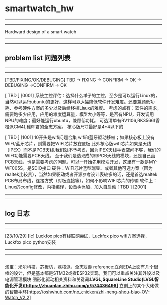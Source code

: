 # smartwatch_hw
************************************
************************************
Hardward design of a smart watch
************************************
************************************

## problem list 问题列表
***********************************
***********************************
[TBD/FIXING/OK/DEBUGING]
TBD -> FIXING -> CONFIRM -> OK -> DEBUGING ->CONFIRM -> OK

[ TBD ]  [0001]     系统主控评估：选择什么样子的主控，至少是可以运行Linux的，当然可以运行ubuntu的更好，这样可以大幅降低软件开发难度。还要兼顾低功耗、参考硬件方案的多少以及后续移植Linux的难度。
                    考虑的点有：软件的需求，需要跑多少应用，应用的难度运算量，模型大小等等，是否有NPU，开发调用NPU的难度；最好能运行ubuntu，兼顾低功耗。
                    可选清单有RV1106,RK3566(香橙派CM4),稚晖君的全志方案。
					核心版尺寸最好是4*4以下的

[ TBD ]  [1001]     10开头是wifi问题合集
					wifi和蓝牙驱动移植；如果核心板上没有WIFI/蓝牙芯片，则需要把WIFI芯片放在底板
					此外核心版wifi芯片如果是天线（IPEX）而不是PCB天线,我们就不予考虑，因为IPEX天线手表空间不够，我们的WIFI功能需要PCB天线。
					至于我们是选现成的带PCB天线的模块，还是自己画PCB天线，也是需要考虑的问题。可以一开始先用模块开发，这里有一款是MY-WF005S，是SDIO接口
                    硬件：WIFI芯片选型瑞昱、或者其他可选方案（因为realtek比较贵），当然如果驱动或者开源参考设计表较多的话，还是首选realtek
                         PCB布局布线，连接方式（对板连接等），如何不影响WIFI芯片的传输
                    软件上：Linux的config修改，内核编译，设备树添加，加入自启动
[ TBD ]	 [2001]		
                    
***********************************
***********************************

## log 日志
***********************************
***********************************
[23/10/29]	[lc]	Luckfox pico有线联网尝试，Luckfox pico wifi方案选择，Luckfox pico python安装


***********************************
***********************************
##
淘宝：米尔科技，芯板坊，荔枝派，全志友善
reference:立创EDA上面有几个很棒的设计，但是基本都是STM32或者ESP32实现，我们可以重点关注其外设以及电源管理模块
图形化驱动相关资料和关键词:**LVGL,SquareLine Studio(LVGL智能化开发)[https://zhuanlan.zhihu.com/p/574436496]**
立创上的某个大佬做的智能手环[https://oshwhub.com/no_chicken/zhi-neng-shou-biao-OV-Watch_V2.2]


